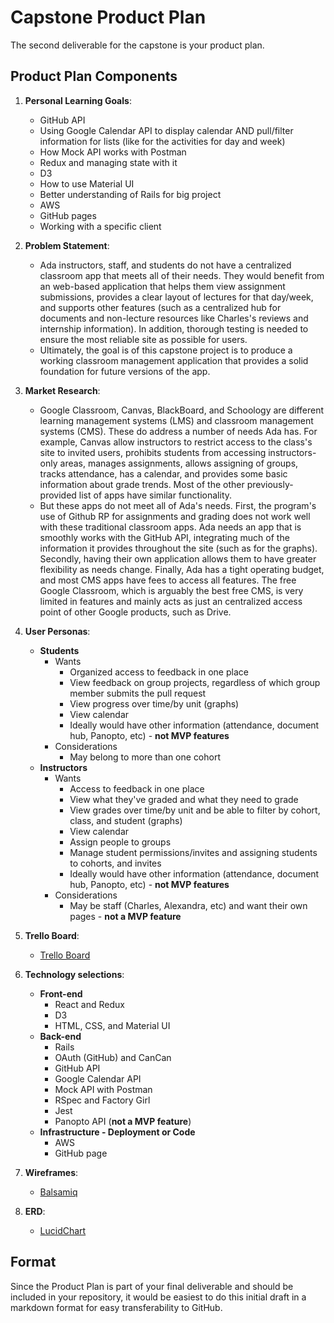 # Capstone Product Plan
The second deliverable for the capstone is your product plan.

## Product Plan Components
1. __Personal Learning Goals__:
    - GitHub API
    - Using Google Calendar API to display calendar AND pull/filter information for lists (like for the activities for day and week)
    - How Mock API works with Postman
    - Redux and managing state with it
    - D3
    - How to use Material UI
    - Better understanding of Rails for big project
    - AWS
    - GitHub pages
    - Working with a specific client

1. __Problem Statement__:

    - Ada instructors, staff, and students do not have a centralized classroom app that meets all of their needs. They would benefit from an web-based application that helps them view assignment submissions, provides a clear layout of lectures for that day/week, and supports other features (such as a centralized hub for documents and non-lecture resources like Charles's reviews and internship information). In addition, thorough testing is needed to ensure the most reliable site as possible for users.
    - Ultimately, the goal is of this capstone project is to produce a working classroom management application that provides a solid foundation for future versions of the app.

1. __Market Research__:
    - Google Classroom, Canvas, BlackBoard, and Schoology are different learning management systems (LMS) and classroom management systems (CMS). These do address a number of needs Ada has. For example, Canvas allow instructors to restrict access to the class's site to invited users, prohibits students from accessing instructors-only areas, manages assignments, allows assigning of groups, tracks attendance, has a calendar, and provides some basic information about grade trends. Most of the other previously-provided list of apps have similar functionality.
    - But these apps do not meet all of Ada's needs. First, the program's use of Github RP for assignments and grading does not work well with these traditional classroom apps. Ada needs an app that is smoothly works with the GitHub API, integrating much of the information it provides throughout the site (such as for the graphs). Secondly, having their own application allows them to have greater flexibility as needs change. Finally, Ada has a tight operating budget, and most CMS apps have fees to access all features. The free Google Classroom, which is arguably the best free CMS, is very limited in features and mainly acts as just an centralized access point of other Google products, such as Drive.

1. __User Personas__:
    - **Students**
      - Wants
        - Organized access to feedback in one place
        - View feedback on group projects, regardless of which group member submits the pull request
        - View progress over time/by unit (graphs)
        - View calendar
        - Ideally would have other information (attendance, document hub, Panopto, etc) - **not MVP features**
      - Considerations
        - May belong to more than one cohort
     - **Instructors**
       - Wants
            - Access to feedback in one place
            - View what they've graded and what they need to grade
            - View grades over time/by unit and be able to filter by cohort, class, and student (graphs)
            - View calendar
            - Assign people to groups
            - Manage student permissions/invites and assigning students to cohorts, and invites
            - Ideally would have other information (attendance, document hub, Panopto, etc) - **not MVP features**
       - Considerations
         - May be staff (Charles, Alexandra, etc) and want their own pages - **not a MVP feature**

1. __Trello Board__:
    - [Trello Board](https://trello.com/b/MTc8B8yP)

1. __Technology selections__:
    - **Front-end**
        - React and Redux
        - D3
        - HTML, CSS, and Material UI
    - **Back-end**
        - Rails
        - OAuth (GitHub) and CanCan
        - GitHub API
        - Google Calendar API
        - Mock API with Postman
        - RSpec and Factory Girl
        - Jest
        - Panopto API (**not a MVP feature**)
    - **Infrastructure - Deployment or Code**
        - AWS
        - GitHub page

1. __Wireframes__:
    - [Balsamiq](https://balsamiq.cloud/sjwmnb1/py1s3xn)

1. __ERD__:  
    - [LucidChart](https://www.lucidchart.com/invitations/accept/ece35dfa-5a11-450c-8dcd-d3754041e817)

## Format
Since the Product Plan is part of your final deliverable and should be included in your repository, it would be easiest to do this initial draft in a markdown format for easy transferability to GitHub.
